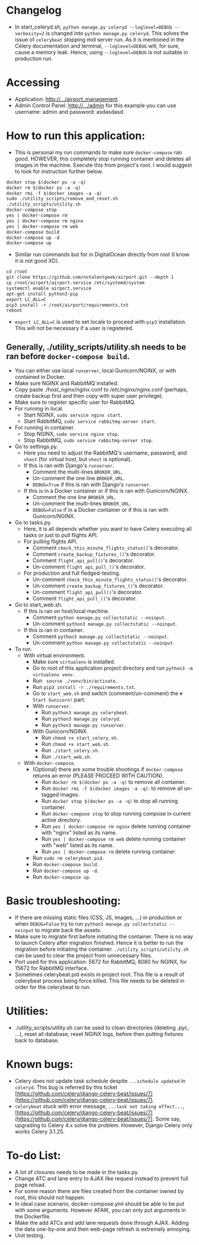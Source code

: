 # Changelog

* In start_celeryd.sh, `python manage.py celeryd --loglevel=DEBUG --verbosity=2` is changed into `python manage.py celeryd`. This solves the issue of `celerybeat` stopping mid server run. As it is mentioned in the Celery documentation and terminal, `--loglevel=DEBUG` will, for sure, cause a memory leak. Hence, using `--loglevel=DEBUG` is not suitable in production run.

# Accessing

* Application: [http://.../airport_management](http://.../airport_management).
* Admin Control Panel: [http://.../admin](http://.../admin) for this example you can use username: admin and password: asdasdasd.

# How to run this application:

* This is personal my run commands to make sure `docker-compose` ran good. HOWEVER, this completely stop running container and deletes all images in the machine. Execute this from project's root. I would suggest to look for instruction further below.

```markdown
docker stop $(docker ps -a -q)
docker rm $(docker ps -a -q)
docker rmi -f $(docker images -a -q)
sudo ./utility_scripts/remove_and_reset.sh
./utility_scripts/utility.sh
docker-compose stop
yes | docker-compose rm
yes | docker-compose rm nginx
yes | docker-compose rm web
docker-compose build
docker-compose up -d
docker-compose up
```

* Similar run commands but for in DigitalOcean directly from root (I know it is not good XD).

```markdown
cd /root
git clone https://github.com/notalentgeek/airport.git --depth 1
cp /root/airport/airport.service /etc/systemd/system
systemctl enable airport.service
apt-get install python3-pip
export LC_ALL=C
pip3 install -r /root/airport/requirements.txt
reboot
```

* `export LC_ALL=C` is used to set locale to proceed with `pip3` installation. This will not be necessary if a user is registered.

## __Generally__, ./utility_scripts/utility.sh needs to be ran before `docker-compose build`.
* You can either use local `runserver`, local Gunicorn/NGINX, or with contained in Docker.
* Make sure NGINX and RabbitMQ installed.
* Copy paste ./host_nginx/nginx.conf to /etc/nginx/nginx.conf (perhaps, create backup first and then copy with super user privilege).
* Make sure to register specific user for RabbitMQ.
* For running in local.
    * Start NGINX, `sudo service nginx start`.
    * Start RabbitMQ, `sudo service rabbitmq-server start`.
* For running in container.
    * Stop NGINX, `sudo service nginx stop`.
    * Stop RabbitMQ, `sudo service rabbitmq-server stop`.
* Go to settings.py.
    * Here you need to adjust the RabbitMQ's username, password, and `vhost` (for virtual host, but `vhost` is optional).
    * If this is ran with Django's `runserver`.
        * Comment the multi-lines `BROKER_URL`.
        * Un-comment the one line `BROKER_URL`.
        * `DEBUG=True` if this is ran with Django's `runserver`.
    * If this is in a Docker container or if this is ran with Gunicorn/NGINX.
        * Comment the one line `BROKER_URL`.
        * Un-comment the multi-lines `BROKER_URL`.
        * `DEBUG=False` if in a Docker container or if this is ran with Gunicorn/NGINX.
* Go to tasks.py.
    * Here, it is all depends whether you want to have Celery executing all tasks or just to pull flights API.
    * For pulling flights API.
        * Comment `check_this_minute_flights_status()`'s decorator.
        * Comment `create_backup_fixtures_()`'s decorator.
        * Comment `flight_api_pull()`'s decorator.
        * Un-comment `flight_api_pull_()`'s decorator.
    * For production and full fledged-testing.
        * Un-comment `check_this_minute_flights_status()`'s decorator.
        * Un-comment `create_backup_fixtures_()`'s decorator.
        * Un-comment `flight_api_pull()`'s decorator.
        * Comment `flight_api_pull_()`'s decorator.
* Go to start_web.sh.
    * If this is ran on host/local machine.
        * Comment `python manage.py collectstatic --noinput`.
        * Un-comment `python3 manage.py collectstatic --noinput`.
    * If this is ran in container.
        * Comment `python3 manage.py collectstatic --noinput`.
        * Un-comment `python manage.py collectstatic --noinput`.
* To run.
    * With virtual environment.
        * Make sure `virtualenv` is installed.
        * Go to root of this application project directory and run `python3 -m virtualenv venv`.
        * Run ` source ./venv/bin/activate`.
        * Run `pip3 install -r ./requirements.txt`.
        * Go to `start_web.sh` and switch (comment/un-comment) the `# Start Gunicorn!` part.
        * With `runserver`.
            * Run `python3 manage.py celerybeat`.
            * Run `python3 manage.py celeryd`.
            * Run `python3 manage.py runserver`.
        * With Gunicorn/NGINX.
            * Run `chmod +x start_celery.sh`.
            * Run `chmod +x start_web.sh`.
            * Run `./start_celery.sh`.
            * Run `./start_web.sh`.
    * With `docker-compose`.
        * (Optional) there are some trouble shootings if `docker-compose` returns an error (PLEASE PROCEED WITH CAUTION).
            * Run `docker rm $(docker ps -a -q)` to remove all container.
            * Run `docker rmi -f $(docker images -a -q)`. to remove all un-tagged images.
            * Run `docker stop $(docker ps -a -q)` to stop all running container.
            * Run `docker-compose stop` to stop running compose in current active directory.
            * Run `yes | docker-compose rm nginx` delete running container with "nginx" listed as its name.
            * Run `yes | docker-compose rm web` delete running container with "web" listed as its name.
            * Run `yes | docker-compose rm` delete running container.
        * Run `sudo rm celerybeat.pid`.
        * Run `docker-compose build`.
        * Run `docker-compose up -d`.
        * Run `docker-compose up`.

# Basic troubleshooting:

* If there are missing static files (CSS, JS, images, ...) in production or when `DEBUG=False` try to run `python3 manage.py collectstatic --noinput` to migrate back the assets.
* Make sure to migrate first before initiating the container. There is no way to launch Celery after migration finished. Hence it is better to run the migration before initiating the container. `./utility_scripts/utility.sh` can be used to clear the project from unnecessary files.
* Port used for this application: 5672 for RabbitMQ, 8080 for NGINX, for 15672 for RabbitMQ interface.
* Sometimes celerybeat.pid exists in project root. This file is a result of celerybeat process being force killed. This file needs to be deleted in order for the celerybeat to run.

# Utilities:

* ./utility_scripts/utility.sh can be used to clean directories (deleting .pyc, ...), reset all database, reset NGINX logs, before then putting fixtures back to database.

# Known bugs:

* Celery does not update task schedule despite `...schedule updated` in `celeryd`. This bug is referred by this ticket [https://github.com/celery/django-celery-beat/issues/7](https://github.com/celery/django-celery-beat/issues/7).
* `celerybeat` stuck with error message, `...task not taking effect...`, [https://github.com/celery/django-celery-beat/issues/7](https://github.com/celery/django-celery-beat/issues/7). Some say, upgrading to Celery 4.x solve the problem. However, Django Celery only works Celery 3.1.25.

# To-do List:

* A lot of closures needs to be made in the tasks.py.
* Change ATC and lane entry to AJAX like request instead to prevent full page reload.
* For some reason there are files created from the container owned by root, this should not happen.
* In ideal case scenario, docker-compose.yml should be able to be put with some arguments. However AFAIK, you can only put arguments in the Dockerfile.
* Make the add ATCs and add lane requests done through AJAX. Adding the data one-by-one and then web-page refresh is extremely annoying.
* Unit testing.